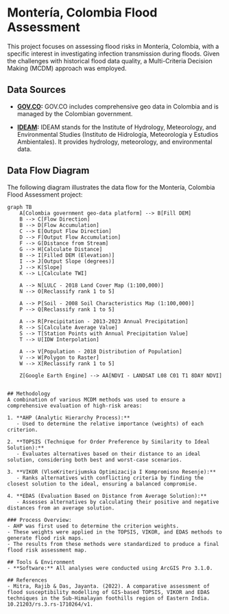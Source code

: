 # Montería, Colombia Flood Assessment

This project focuses on assessing flood risks in Montería, Colombia, with a specific interest in investigating infection transmission during floods. Given the challenges with historical flood data quality, a Multi-Criteria Decision Making (MCDM) approach was employed.

## Data Sources
- **[GOV.CO](https://www.colombiaenmapas.gov.co/):** 
  GOV.CO includes comprehensive geo data in Colombia and is managed by the Colombian government.

- **[IDEAM](http://dhime.ideam.gov.co/atencionciudadano/):** 
  IDEAM stands for the Institute of Hydrology, Meteorology, and Environmental Studies (Instituto de Hidrología, Meteorología y Estudios Ambientales). It provides hydrology, meteorology, and environmental data.

## Data Flow Diagram

The following diagram illustrates the data flow for the Montería, Colombia Flood Assessment project:

```mermaid
graph TB
    A[Colombia government geo-data platform] --> B[Fill DEM]
    B --> C[Flow Direction]
    B --> D[Flow Accumulation]
    C --> E[Output Flow Direction]
    D --> F[Output Flow Accumulation]
    F --> G[Distance from Stream]
    G --> H[Calculate Distance]
    B --> I[Filled DEM (Elevation)]
    I --> J[Output Slope (degrees)]
    J --> K[Slope]
    K --> L[Calculate TWI]
    
    A --> N[LULC - 2018 Land Cover Map (1:100,000)]
    N --> O[Reclassify rank 1 to 5]

    A --> P[Soil - 2008 Soil Characteristics Map (1:100,000)]
    P --> Q[Reclassify rank 1 to 5]
    
    A --> R[Precipitation - 2013-2023 Annual Precipitation]
    R --> S[Calculate Average Value]
    S --> T[Station Points with Annual Precipitation Value]
    T --> U[IDW Interpolation]

    A --> V[Population - 2018 Distribution of Population]
    V --> W[Polygon to Raster]
    W --> X[Reclassify rank 1 to 5]

    Z[Google Earth Engine] --> AA[NDVI - LANDSAT L08 C01 T1 8DAY NDVI]


## Methodology
A combination of various MCDM methods was used to ensure a comprehensive evaluation of high-risk areas:

1. **AHP (Analytic Hierarchy Process):**
   - Used to determine the relative importance (weights) of each criterion.
   
2. **TOPSIS (Technique for Order Preference by Similarity to Ideal Solution):**
   - Evaluates alternatives based on their distance to an ideal solution, considering both best and worst-case scenarios.

3. **VIKOR (VlseKriterijumska Optimizacija I Kompromisno Resenje):**
   - Ranks alternatives with conflicting criteria by finding the closest solution to the ideal, ensuring a balanced compromise.

4. **EDAS (Evaluation Based on Distance from Average Solution):**
   - Assesses alternatives by calculating their positive and negative distances from an average solution.

### Process Overview:
- AHP was first used to determine the criterion weights.
- These weights were applied in the TOPSIS, VIKOR, and EDAS methods to generate flood risk maps.
- The results from these methods were standardized to produce a final flood risk assessment map.

## Tools & Environment
- **Software:** All analyses were conducted using ArcGIS Pro 3.1.0.

## References
- Mitra, Rajib & Das, Jayanta. (2022). A comparative assessment of flood susceptibility modelling of GIS-based TOPSIS, VIKOR and EDAS techniques in the Sub-Himalayan foothills region of Eastern India. 10.21203/rs.3.rs-1710264/v1.
